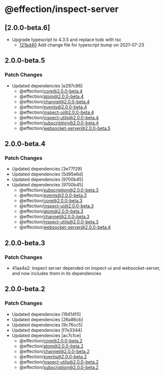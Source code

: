 # @effection/inspect-server

## \[2.0.0-beta.6]

- Upgrade typescript to 4.3.5 and replace tsdx with tsc
  - [121bd40](https://github.com/thefrontside/effection/commit/121bd40e17609a82bce649c5fed34ee0754681b7) Add change file for typescript bump on 2021-07-23

## 2.0.0-beta.5

### Patch Changes

- Updated dependencies \[e297c86]
  - @effection/core@2.0.0-beta.4
  - @effection/atom@2.0.0-beta.4
  - @effection/channel@2.0.0-beta.4
  - @effection/events@2.0.0-beta.4
  - @effection/inspect-ui@2.0.0-beta.4
  - @effection/inspect-utils@2.0.0-beta.4
  - @effection/subscription@2.0.0-beta.4
  - @effection/websocket-server@2.0.0-beta.5

## 2.0.0-beta.4

### Patch Changes

- Updated dependencies \[3e77f29]
- Updated dependencies \[5d95e6d]
- Updated dependencies \[9700b45]
- Updated dependencies \[9700b45]
  - @effection/subscription@2.0.0-beta.3
  - @effection/events@2.0.0-beta.3
  - @effection/core@2.0.0-beta.3
  - @effection/inspect-ui@2.0.0-beta.3
  - @effection/atom@2.0.0-beta.3
  - @effection/channel@2.0.0-beta.3
  - @effection/inspect-utils@2.0.0-beta.3
  - @effection/websocket-server@2.0.0-beta.4

## 2.0.0-beta.3

### Patch Changes

- 41aa4a2: inspect server depended on inspect-ui and websocket-server, and now
  includes them in its dependencies

## 2.0.0-beta.2

### Patch Changes

- Updated dependencies \[19414f0]
- Updated dependencies \[26a86cb]
- Updated dependencies \[9c76cc5]
- Updated dependencies \[f7e3344]
- Updated dependencies \[ac7c1ce]
  - @effection/core@2.0.0-beta.2
  - @effection/atom@2.0.0-beta.2
  - @effection/channel@2.0.0-beta.2
  - @effection/events@2.0.0-beta.2
  - @effection/inspect-utils@2.0.0-beta.2
  - @effection/subscription@2.0.0-beta.2
